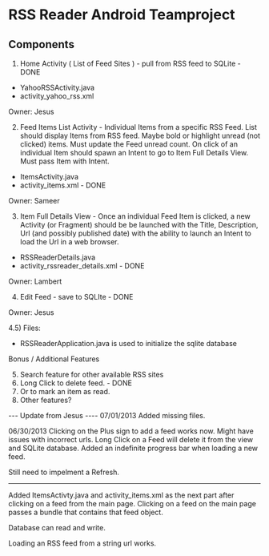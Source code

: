 RSS Reader Android Teamproject
===========

Components
----------

1) Home Activity ( List of Feed Sites ) - pull from RSS feed to SQLite - DONE
- YahooRSSActivity.java
- activity_yahoo_rss.xml

Owner: Jesus

2) Feed Items List Activity - Individual Items from a specific RSS Feed.  List should display Items from RSS feed.  Maybe bold or highlight unread (not clicked) items.  Must update the Feed unread count.
On click of an individual Item should spawn an Intent to go to Item Full Details View.  Must pass Item with Intent.
- ItemsActivity.java
- activity_items.xml - DONE

Owner: Sameer

3) Item Full Details View - Once an individual Feed Item is clicked, a new Activity (or Fragment) should be be launched with the Title, Description, Url (and possibly published date) with the ability to launch an Intent to load the Url in a web browser.
- RSSReaderDetails.java
- activity_rssreader_details.xml - DONE


Owner: Lambert

4) Edit Feed - save to SQLIte - DONE

Owner: Jesus

4.5) Files:
- RSSReaderApplication.java is used to initialize the sqlite database

Bonus / Additional Features

5) Search feature for other available RSS sites
6) Long Click to delete feed. - DONE
7) Or to mark an item as read. 
8) Other features?

--- Update from Jesus ----
07/01/2013
Added missing files.


06/30/2013
Clicking on the Plus sign to add a feed works now.  Might have issues with incorrect urls.
Long Click on a Feed will delete it from the view and SQLite database.
Added an indefinite progress bar when loading a new feed.

Still need to impelment a Refresh.

------
Added ItemsActivty.java and activity_items.xml as the next part after clicking on a feed from the main page.  Clicking on a feed on the main page passes a bundle that contains that feed object.

Database can read and write.

Loading an RSS feed from a string url works.


